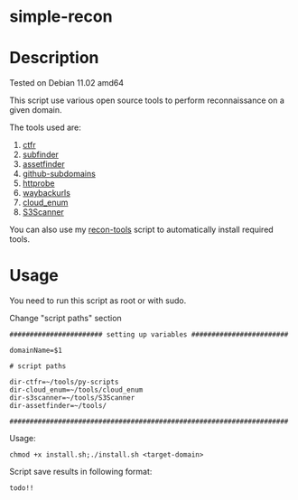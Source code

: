 # simple-recon

# Description

Tested on Debian 11.02 amd64

This script use various open source tools to perform reconnaissance on a given domain.

The tools used are:

1) <a href="https://github.com/UnaPibaGeek/ctfr">ctfr</a>
2) <a href="https://github.com/projectdiscovery/subfinder">subfinder</a>
3) <a href="https://github.com/tomnomnom/assetfinder">assetfinder</a>
4) <a href="https://github.com/gwen001/github-subdomains">github-subdomains</a>
5) <a href="https://github.com/tomnomnom/httprobe">httprobe</a>
6) <a href="https://github.com/tomnomnom/waybackurls">waybackurls</a>
7) <a href="https://github.com/initstring/cloud_enum">cloud_enum</a>
8) <a href="https://github.com/sa7mon/S3Scanner">S3Scanner</a>

You can also use my <a href="https://github.com/alppekel/bugbounty-recon-tools">recon-tools</a> script to automatically install required tools.

# Usage

You need to run this script as root or with sudo.

Change "script paths" section
```
####################### setting up variables ########################

domainName=$1

# script paths

dir-ctfr=~/tools/py-scripts
dir-cloud_enum=~/tools/cloud_enum
dir-s3scanner=~/tools/S3Scanner
dir-assetfinder=~/tools/

#####################################################################
```

Usage:
```
chmod +x install.sh;./install.sh <target-domain>
```

Script save results in following format:
```
todo!!
```
